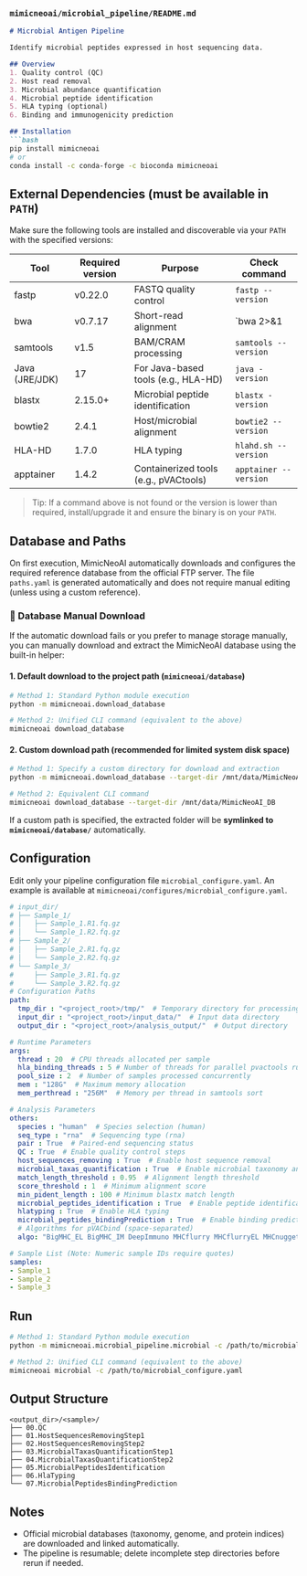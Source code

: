 
### `mimicneoai/microbial_pipeline/README.md`

```markdown
# Microbial Antigen Pipeline

Identify microbial peptides expressed in host sequencing data.

## Overview
1. Quality control (QC)  
2. Host read removal  
3. Microbial abundance quantification  
4. Microbial peptide identification  
5. HLA typing (optional)  
6. Binding and immunogenicity prediction

## Installation
```bash
pip install mimicneoai
# or
conda install -c conda-forge -c bioconda mimicneoai
````
## External Dependencies (must be available in `PATH`)

Make sure the following tools are installed and discoverable via your `PATH` with the specified versions:

| Tool         | Required version | Purpose                               | Check command                |
|--------------|------------------|---------------------------------------|------------------------------|
| fastp        | v0.22.0          | FASTQ quality control                 | `fastp --version`            |
| bwa          | v0.7.17          | Short-read alignment                  | `bwa 2>&1 | head -n1`        |
| samtools     | v1.5             | BAM/CRAM processing                   | `samtools --version`         |
| Java (JRE/JDK)| 17              | For Java-based tools (e.g., HLA-HD)   | `java -version`              |
| blastx       | 2.15.0+          | Microbial peptide identification      | `blastx -version`            |
| bowtie2      | 2.4.1            | Host/microbial alignment              | `bowtie2 --version`          |
| HLA-HD       | 1.7.0            | HLA typing                            | `hlahd.sh --version`         |
| apptainer    | 1.4.2            | Containerized tools (e.g., pVACtools) | `apptainer --version`        |

> Tip: If a command above is not found or the version is lower than required, install/upgrade it and ensure the binary is on your `PATH`.

## Database and Paths

On first execution, MimicNeoAI automatically downloads and configures the required reference database from the official FTP server.
 The file `paths.yaml` is generated automatically and does not require manual editing (unless using a custom reference).

### 🧩 Database Manual Download

If the automatic download fails or you prefer to manage storage manually,
 you can manually download and extract the MimicNeoAI database using the built-in helper:

#### 1. Default download to the project path (`mimicneoai/database`)

```bash
# Method 1: Standard Python module execution
python -m mimicneoai.download_database

# Method 2: Unified CLI command (equivalent to the above)
mimicneoai download_database
```

#### 2. Custom download path (recommended for limited system disk space)

```bash
# Method 1: Specify a custom directory for download and extraction
python -m mimicneoai.download_database --target-dir /mnt/data/MimicNeoAI_DB

# Method 2: Equivalent CLI command
mimicneoai download_database --target-dir /mnt/data/MimicNeoAI_DB
```

If a custom path is specified, the extracted folder will be **symlinked to `mimicneoai/database/`** automatically.

## Configuration

Edit only your pipeline configuration file `microbial_configure.yaml`.
An example is available at `mimicneoai/configures/microbial_configure.yaml`.

```yaml
# input_dir/
# ├── Sample_1/
# │   ├── Sample_1.R1.fq.gz
# │   └── Sample_1.R2.fq.gz
# ├── Sample_2/
# │   ├── Sample_2.R1.fq.gz
# │   └── Sample_2.R2.fq.gz
# └── Sample_3/
#     ├── Sample_3.R1.fq.gz
#     └── Sample_3.R2.fq.gz
# Configuration Paths
path:
  tmp_dir : "<project_root>/tmp/"  # Temporary directory for processing files
  input_dir : "<project_root>/input_data/"  # Input data directory
  output_dir : "<project_root>/analysis_output/"  # Output directory

# Runtime Parameters
args:
  thread : 20  # CPU threads allocated per sample
  hla_binding_threads : 5 # Number of threads for parallel pvactools runs; too many may reduce efficiency—adjust based on server performance.
  pool_size : 2  # Number of samples processed concurrently
  mem : "128G"  # Maximum memory allocation
  mem_perthread : "256M"  # Memory per thread in samtools sort

# Analysis Parameters
others:
  species : "human"  # Species selection (human)
  seq_type : "rna"  # Sequencing type (rna)
  pair : True  # Paired-end sequencing status
  QC : True  # Enable quality control steps
  host_sequences_removing : True  # Enable host sequence removal
  microbial_taxas_quantification : True  # Enable microbial taxonomy analysis
  match_length_threshold : 0.95  # Alignment length threshold
  score_threshold : 1  # Minimum alignment score
  min_pident_length : 100 # Minimum blastx match length
  microbial_peptides_identification : True  # Enable peptide identification
  hlatyping : True  # Enable HLA typing
  microbial_peptides_bindingPrediction : True  # Enable binding prediction
  # Algorithms for pVACbind (space-separated)
  algo: "BigMHC_EL BigMHC_IM DeepImmuno MHCflurry MHCflurryEL MHCnuggetsI MHCnuggetsII NNalign NetMHC NetMHCIIpan NetMHCIIpanEL NetMHCpan NetMHCpanEL PickPocket SMM SMMPMBEC"

# Sample List (Note: Numeric sample IDs require quotes)
samples:
- Sample_1
- Sample_2
- Sample_3
```

## Run

```bash
# Method 1: Standard Python module execution
python -m mimicneoai.microbial_pipeline.microbial -c /path/to/microbial_configure.yaml

# Method 2: Unified CLI command (equivalent to the above)
mimicneoai microbial -c /path/to/microbial_configure.yaml
```

## Output Structure

```
<output_dir>/<sample>/
├── 00.QC
├── 01.HostSequencesRemovingStep1
├── 02.HostSequencesRemovingStep2
├── 03.MicrobialTaxasQuantificationStep1
├── 04.MicrobialTaxasQuantificationStep2
├── 05.MicrobialPeptidesIdentification
├── 06.HlaTyping
└── 07.MicrobialPeptidesBindingPrediction
```

## Notes

* Official microbial databases (taxonomy, genome, and protein indices) are downloaded and linked automatically.
* The pipeline is resumable; delete incomplete step directories before rerun if needed.